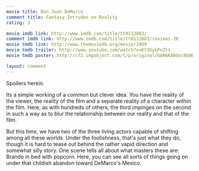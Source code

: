 ```yaml
---
movie title: Don Juan DeMarco
comment title: Fantasy Intrudes on Reality
rating: 3

movie imdb link: http://www.imdb.com/title/tt0112883/
comment imdb link: http://www.imdb.com/title/tt0112883/reviews-36
movie tmdb link: http://www.themoviedb.org/movie/1909
movie tmdb trailer: http://www.youtube.com/watch?v=KY3XykPnZts
movie tmdb poster: http://cf2.imgobject.com/t/p/original/6AR6KADdxc0GHHx8wMvphQFGvMj.jpg

layout: comment
---
```


Spoilers herein.

Its a simple working of a common but clever idea. You have the reality of the viewer, the reality of the film and a separate reality of a character within the film. Here, as with hundreds of others, the third impinges on the second in such a way as to blur the relationship between our reality and that of the film. 

But this time, we have two of the three living actors capable of shifting among all these worlds. Under the foolishness, that's just what they do, though it is hard to tease out behind the rather vapid direction and somewhat silly story. One scene tells all about what masters these are: Brando in bed with popcorn. Here, you can see all sorts of things going on under that childish abandon toward DeMarco's Mexico.